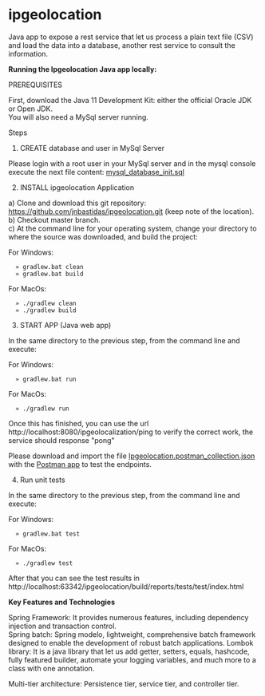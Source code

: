 # ipgeolocation
Java app to expose a rest service that let us process a plain text file (CSV) and load the data into a database, another rest service to consult the information.


<b>Running the Ipgeolocation Java app locally:</b>

PREREQUISITES

First, download the Java 11 Development Kit: either the official Oracle JDK or Open JDK.</br>
You will also need a MySql server running.

Steps

1. CREATE database and user in MySql Server

  Please login with a root user in your MySql server and in the mysql console execute the next file content:
  <a href='https://github.com/jnbastidas/ipgeolocation/blob/develop/src/main/resources/mysql_database_init.sql'>mysql_database_init.sql</a>


2. INSTALL ipgeolocation Application

  a) Clone and download this git repository: https://github.com/jnbastidas/ipgeolocation.git (keep note of the location).</br>
  b) Checkout master branch.</br>
  c) At the command line for your operating system, change your directory to where the source was downloaded, and build the project:

  For Windows:
    
      » gradlew.bat clean
      » gradlew.bat build
  
  For MacOs:
  
      » ./gradlew clean
      » ./gradlew build
      

3. START APP (Java web app)

  In the same directory to the previous step, from the command line and execute:

  For Windows:
  
      » gradlew.bat run

  For MacOs:
  
      » ./gradlew run
  
  
  Once this has finished, you can use the url http://localhost:8080/ipgeolocalization/ping to verify the correct work, the service should response "pong"
  
  Please download and import the file <a href='https://github.com/jnbastidas/ipgeolocation/blob/develop/src/main/resources/IpGeolocation.postman_collection.json'>Ipgeolocation.postman_collection.json</a> with the <a href='https://www.postman.com/'>Postman app</a> to test the endpoints.
  

4. Run unit tests

  In the same directory to the previous step, from the command line and execute:

  For Windows:
  
      » gradlew.bat test

  For MacOs:
  
      » ./gradlew test
      
  
  After that you can see the test results in http://localhost:63342/ipgeolocation/build/reports/tests/test/index.html 
  
  
  <b>Key Features and Technologies</b>
  
Spring Framework: It provides numerous features, including dependency injection and transaction control.<br/>
Spring batch: Spring modelo, lightweight, comprehensive batch framework designed to enable the development of robust batch applications.
Lombok library: It is a java library that let us add getter, setters, equals, hashcode, fully featured builder, automate your logging variables, and much more to a class with one annotation.

Multi-tier architecture: Persistence tier, service tier, and controller tier.


